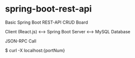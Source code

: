 # spring-boot-rest-api

Basic Spring Boot REST-API CRUD Board

Client (React.js) <--> Spring Boot Server <--> MySQL Database

JSON-RPC Call

$ curl -X localhost:{portNum}
